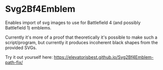 Svg2Bf4Emblem
=============

Enables import of svg images to use for Battlefield 4 (and possibly Battlefield 1) emblems.

Currently it's more of a proof that theoretically it's possible to make such a script/program, but currently it produces incoherent black shapes from the provided SVGs.

Try it out yourself here: https://elevatorisbest.github.io/Svg2Bf4Emblem-path-fix/
